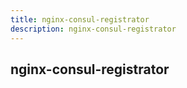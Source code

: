 ```yaml
---
title: nginx-consul-registrator
description: nginx-consul-registrator
---
```


## nginx-consul-registrator 
